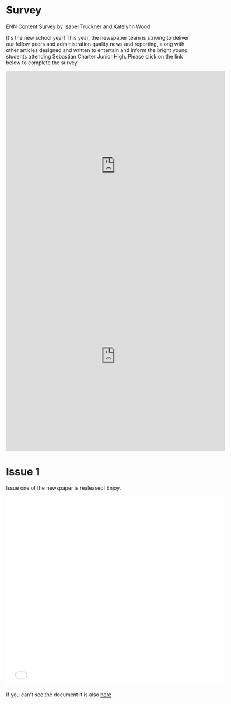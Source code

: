 # Survey
ENN Content Survey
by Isabel Truckner and Katelynn Wood


It's the new school year! This year, the newspaper team is striving to deliver our fellow peers and administration quality news and reporting, along with other articles designed and written to entertain and inform the bright young students attending Sebastian Charter Junior High. Please click on the link below to complete the survey.
<iframe src="https://docs.google.com/forms/d/e/1FAIpQLScKvDpLUwEsYeA54flWLkDhLFpnzYankJllHFggaFeIGPkduQ/viewform?embedded=true" width="600" height="520" frameborder="0" marginheight="0" marginwidth="0">Loading...</iframe>
<br>

<iframe src="https://docs.google.com/forms/d/e/1FAIpQLSetx7qlvTG9dDMizOda1P6LzRDckdbTscTR0md2TbEZMpOJMg/viewform?embedded=true" width="600" height="520" frameborder="0" marginheight="0" marginwidth="0">Loading...</iframe>
<br>

# Issue 1 
Issue one of the newspaper is realeased! Enjoy.

<embed src="ENN.pdf" type="application/pdf" width="600" height="520" />

If you can't see the document it is also <a href="https://drive.google.com/file/d/0B2Xi9N_rGI-IMWl2Rjk4MDVuUGZtc1FuR0Z4RWdkRHViaDJ3/view?usp=sharing">here</a>
